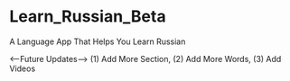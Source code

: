 # Learn_Russian_Beta
A Language App That Helps You Learn Russian 

<--Future Updates--> 
(1) Add More Section,
(2) Add More Words,
(3) Add Videos
